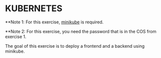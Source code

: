 # KUBERNETES

**Note 1: For this exercise, [minikube](https://minikube.sigs.k8s.io/docs/start/?arch=%2Flinux%2Fx86-64%2Fstable%2Fbinary+download) is required.

**Note 2: For this exercise, you need the password that is in the COS from exercise 1.

The goal of this exercise is to deploy a frontend and a backend using minikube.